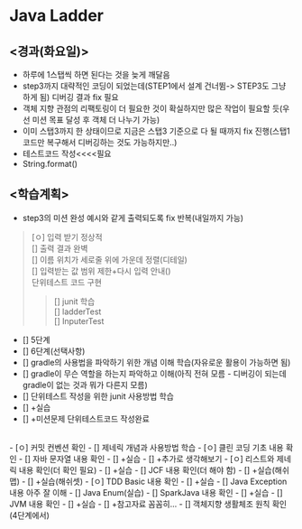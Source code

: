 # Java Ladder

## <경과(화요일)>
- 하루에 1스탭씩 하면 된다는 것을 늦게 깨달음
- step3까지 대략적인 코딩이 되었는데(STEP1에서 설계 건너뜀-> STEP3도 그냥 하게 됨) 디버깅 결과 fix 필요
- 객체 지향 관점의 리팩토링이 더 필요한 것이 확실하지만 많은 작업이 필요할 듯(우선 미션 목표 달성 후 객체 더 나누기 가능)
- 이미 스탭3까지 한 상태이므로 지금은 스탭3 기준으로 다 될 때까지 fix 진행(스탭1 코드만 복구해서 디버깅하는 것도 가능하지만..)
- 테스트코드 작성<<<<필요
- String.format()

## <학습계획>
- step3의 미션 완성 예시와 같게 출력되도록 fix 반복(내일까지 가능)
> [ㅇ] 입력 받기 정상적<br>
> [] 출력 결과 완벽<br>
> [] 이름 위치가 세로줄 위에 가운데 정렬(디테일)<br>
> [] 입력받는 값 범위 제한+다시 입력 안내()<br>
> 단위테스트 코드 구현<br>
>> [] junit 학습<br>
>> [] ladderTest<br>
>> [] InputerTest
- [] 5단계
- [] 6단계(선택사항)
- [] gradle의 사용법을 파악하기 위한 개념 이해 학습(자유로운 활용이 가능하면 됨)
- [] gradle이 무슨 역할을 하는지 파악하고 이해(아직 전혀 모름 - 디버깅이 되는데 gradle이 없는 것과 뭐가 다른지 모름)
- [] 단위테스트 작성을 위한 junit 사용방법 학습 
- [] +실습 
- [] +미션문제 단위테스트코드 작성완료
<br>
- [ㅇ] 커밋 컨벤션 확인
- [] 제네릭 개념과 사용방법 학습
- [ㅇ] 클린 코딩 기초 내용 확인
- [] 자바 문자열 내용 확인
- [] +실습
- [] +추가로 생각해보기
- [ㅇ] 리스트와 제네릭 내용 확인(더 확인 필요)
- [] +실습
- [] JCF 내용 확인(더 해야 함)
- [] +실습(해쉬맵)
- [] +실습(해쉬셋)
- [ㅇ] TDD Basic 내용 확인
- [] +실습
- [] Java Exception 내용 아주 잘 이해
- [] Java Enum(실습)
- [] SparkJava 내용 확인
- [] +실습
- [] JVM 내용 확인
- [] +실습
- [] +참고자료 꼼꼼히...
- [] 객체지향 생활체조 원칙 확인(4단계에서)